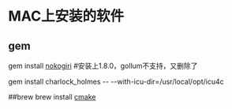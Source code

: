 # MAC上安装的软件

## gem

gem install [nokogiri](/t/nokogiri) #安装上1.8.0，gollum不支持，又删除了

gem install charlock_holmes -- --with-icu-dir=/usr/local/opt/icu4c

##brew
brew install [cmake](/t/cmake)
